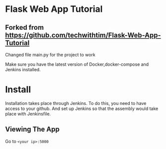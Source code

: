 # Flask Web App Tutorial

## Forked from https://github.com/techwithtim/Flask-Web-App-Tutorial

Changed file main.py for the project to work

Make sure you have the latest version of Docker,docker-compose and Jenkins installed.

# Install
Installation takes place through Jenkins. To do this, you need to have access to your github. 
And set up Jenkins so that the assembly would take place with Jenkinsfile. 

## Viewing The App

Go to `<your ip>:5000`
